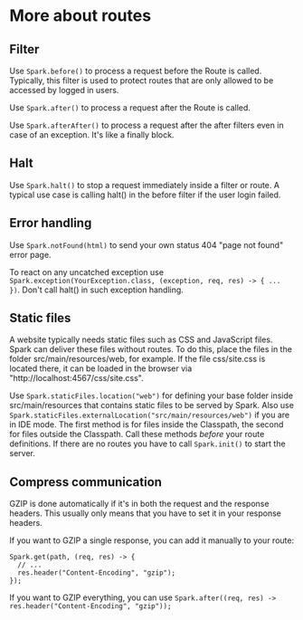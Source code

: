 # More about routes

## Filter
Use `Spark.before()` to process a request before the Route is called.
Typically, this filter is used to protect routes that are only allowed to be accessed by logged in users.

Use `Spark.after()` to process a request after the Route is called.

Use `Spark.afterAfter()` to process a request after the after filters even in case of an exception. It's like a finally block.


## Halt
Use `Spark.halt()` to stop a request immediately inside a filter or route.
A typical use case is calling halt() in the before filter if the user login failed.

## Error handling
Use `Spark.notFound(html)` to send your own status 404 "page not found" error page.

To react on any uncatched exception use `Spark.exception(YourException.class, (exception, req, res) -> { ... })`.
Don't call halt() in such exception handling.

## Static files
A website typically needs static files such as CSS and JavaScript files. Spark can deliver these files without routes.
To do this, place the files in the folder src/main/resources/web, for example. If the file css/site.css is located there,
it can be loaded in the browser via "http://localhost:4567/css/site.css".

Use `Spark.staticFiles.location("web")` for defining your base folder inside src/main/resources that contains
static files to be served by Spark.
Also use `Spark.staticFiles.externalLocation("src/main/resources/web")` if you are in IDE mode. The first method
is for files inside the Classpath, the second for files outside the Classpath. Call these methods _before_ your route definitions. If
there are no routes you have to call `Spark.init()` to start the server.

## Compress communication
GZIP is done automatically if it's in both the request and the response headers. This usually only means that you have to set it
in your response headers.

If you want to GZIP a single response, you can add it manually to your route:

```
Spark.get(path, (req, res) -> {
  // ...
  res.header("Content-Encoding", "gzip");
});
```

If you want to GZIP everything, you can use
`Spark.after((req, res) -> res.header("Content-Encoding", "gzip"));`

